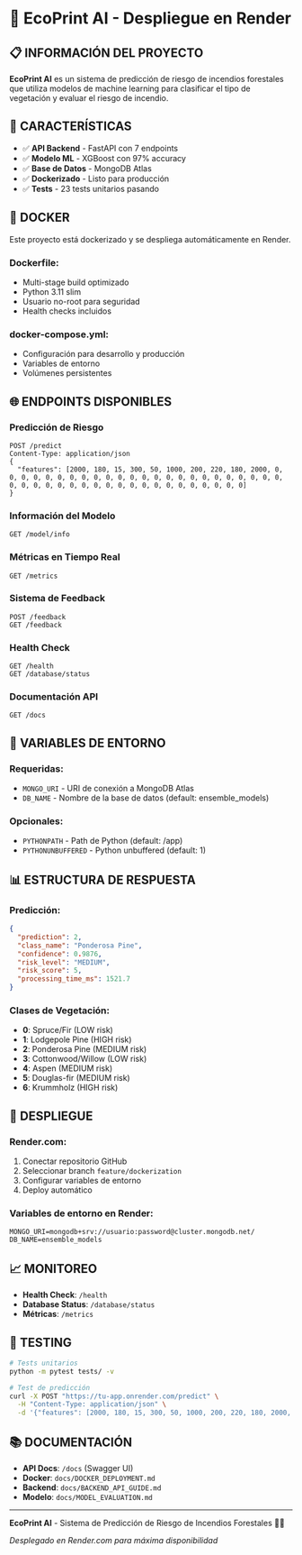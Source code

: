 # 🚀 **EcoPrint AI - Despliegue en Render**

## 📋 **INFORMACIÓN DEL PROYECTO**

**EcoPrint AI** es un sistema de predicción de riesgo de incendios forestales que utiliza modelos de machine learning para clasificar el tipo de vegetación y evaluar el riesgo de incendio.

## 🎯 **CARACTERÍSTICAS**

- ✅ **API Backend** - FastAPI con 7 endpoints
- ✅ **Modelo ML** - XGBoost con 97% accuracy
- ✅ **Base de Datos** - MongoDB Atlas
- ✅ **Dockerizado** - Listo para producción
- ✅ **Tests** - 23 tests unitarios pasando

## 🐳 **DOCKER**

Este proyecto está dockerizado y se despliega automáticamente en Render.

### **Dockerfile:**
- Multi-stage build optimizado
- Python 3.11 slim
- Usuario no-root para seguridad
- Health checks incluidos

### **docker-compose.yml:**
- Configuración para desarrollo y producción
- Variables de entorno
- Volúmenes persistentes

## 🌐 **ENDPOINTS DISPONIBLES**

### **Predicción de Riesgo**
```
POST /predict
Content-Type: application/json
{
  "features": [2000, 180, 15, 300, 50, 1000, 200, 220, 180, 2000, 0, 0, 0, 0, 0, 0, 0, 0, 0, 0, 0, 0, 0, 0, 0, 0, 0, 0, 0, 0, 0, 0, 0, 0, 0, 0, 0, 0, 0, 0, 0, 0, 0, 0, 0, 0, 0, 0, 0, 0, 0, 0, 0, 0]
}
```

### **Información del Modelo**
```
GET /model/info
```

### **Métricas en Tiempo Real**
```
GET /metrics
```

### **Sistema de Feedback**
```
POST /feedback
GET /feedback
```

### **Health Check**
```
GET /health
GET /database/status
```

### **Documentación API**
```
GET /docs
```

## 🔧 **VARIABLES DE ENTORNO**

### **Requeridas:**
- `MONGO_URI` - URI de conexión a MongoDB Atlas
- `DB_NAME` - Nombre de la base de datos (default: ensemble_models)

### **Opcionales:**
- `PYTHONPATH` - Path de Python (default: /app)
- `PYTHONUNBUFFERED` - Python unbuffered (default: 1)

## 📊 **ESTRUCTURA DE RESPUESTA**

### **Predicción:**
```json
{
  "prediction": 2,
  "class_name": "Ponderosa Pine",
  "confidence": 0.9876,
  "risk_level": "MEDIUM",
  "risk_score": 5,
  "processing_time_ms": 1521.7
}
```

### **Clases de Vegetación:**
- **0**: Spruce/Fir (LOW risk)
- **1**: Lodgepole Pine (HIGH risk)
- **2**: Ponderosa Pine (MEDIUM risk)
- **3**: Cottonwood/Willow (LOW risk)
- **4**: Aspen (MEDIUM risk)
- **5**: Douglas-fir (MEDIUM risk)
- **6**: Krummholz (HIGH risk)

## 🚀 **DESPLIEGUE**

### **Render.com:**
1. Conectar repositorio GitHub
2. Seleccionar branch `feature/dockerization`
3. Configurar variables de entorno
4. Deploy automático

### **Variables de entorno en Render:**
```
MONGO_URI=mongodb+srv://usuario:password@cluster.mongodb.net/
DB_NAME=ensemble_models
```

## 📈 **MONITOREO**

- **Health Check**: `/health`
- **Database Status**: `/database/status`
- **Métricas**: `/metrics`

## 🧪 **TESTING**

```bash
# Tests unitarios
python -m pytest tests/ -v

# Test de predicción
curl -X POST "https://tu-app.onrender.com/predict" \
  -H "Content-Type: application/json" \
  -d '{"features": [2000, 180, 15, 300, 50, 1000, 200, 220, 180, 2000, 0, 0, 0, 0, 0, 0, 0, 0, 0, 0, 0, 0, 0, 0, 0, 0, 0, 0, 0, 0, 0, 0, 0, 0, 0, 0, 0, 0, 0, 0, 0, 0, 0, 0, 0, 0, 0, 0, 0, 0, 0, 0, 0, 0]}'
```

## 📚 **DOCUMENTACIÓN**

- **API Docs**: `/docs` (Swagger UI)
- **Docker**: `docs/DOCKER_DEPLOYMENT.md`
- **Backend**: `docs/BACKEND_API_GUIDE.md`
- **Modelo**: `docs/MODEL_EVALUATION.md`

---

**EcoPrint AI** - Sistema de Predicción de Riesgo de Incendios Forestales 🌲🔥

*Desplegado en Render.com para máxima disponibilidad*
